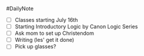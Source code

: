#DailyNote 

- [ ] Classes starting July 16th
- [ ] Starting Introductory Logic by Canon Logic Series
- [ ] Ask mom to set up Christendom
- [ ] Writing (les' get it done)
- [ ] Pick up glasses?